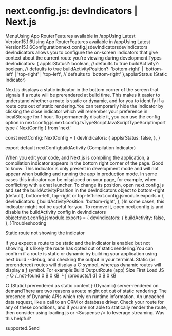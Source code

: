 # next.config.js: devIndicators | Next.js

<p>MenuUsing App RouterFeatures available in /appUsing Latest Version15.1.6Using App RouterFeatures available in /appUsing Latest Version15.1.6Configurationnext.config.jsdevIndicatorsdevIndicators
devIndicators allows you to configure the on-screen indicators that give context about the current route you're viewing during development.Types  devIndicators: {
appIsrStatus?: boolean, // defaults to true
buildActivity?: boolean, // defaults to true
buildActivityPosition?: 'bottom-right'
| 'bottom-left'
| 'top-right'
| 'top-left', // defaults to 'bottom-right'
},appIsrStatus (Static Indicator)</p>
<p>Next.js displays a static indicator in the bottom corner of the screen that signals if a route will be prerendered at build time. This makes it easier to understand whether a route is static or dynamic, and for you to identify if a route opts out of static rendering.You can temporarily hide the indicator by clicking the close indicator which will remember your preference in localStorage for 1 hour. To permanently disable it, you can use the config option in next.config.js:next.config.tsTypeScriptJavaScriptTypeScriptimport type { NextConfig } from 'next'</p>
<p>const nextConfig: NextConfig = {
devIndicators: {
appIsrStatus: false,
},
}</p>
<p>export default nextConfigbuildActivity (Compilation Indicator)</p>
<p>When you edit your code, and Next.js is compiling the application, a compilation indicator appears in the bottom right corner of the page.
Good to know: This indicator is only present in development mode and will not appear when building and running the app in production mode.
In some cases this indicator can be misplaced on your page, for example, when conflicting with a chat launcher. To change its position, open next.config.js and set the buildActivityPosition in the devIndicators object to bottom-right (default), bottom-left, top-right or top-left:next.config.jsmodule.exports = {
devIndicators: {
buildActivityPosition: 'bottom-right',
},
}In some cases, this indicator might not be useful for you. To remove it, open next.config.js and disable the buildActivity config in devIndicators object:next.config.jsmodule.exports = {
devIndicators: {
buildActivity: false,
},
}Troubleshooting</p>
<p>Static route not showing the indicator</p>
<p>If you expect a route to be static and the indicator is enabled but not showing, it's likely the route has opted out of static rendering.You can confirm if a route is static or dynamic by building your application using next build --debug, and checking the output in your terminal. Static (or prerendered) routes will display a ○ symbol, whereas dynamic routes will display a ƒ symbol. For example:Build OutputRoute (app)                              Size     First Load JS
┌ ○ /_not-found                          0 B               0 kB
└ ƒ /products/[id]                       0 B               0 kB</p>
<p>○  (Static)   prerendered as static content
ƒ  (Dynamic)  server-rendered on demandThere are two reasons a route might opt out of static rendering:
The presence of Dynamic APIs which rely on runtime information.
An uncached data request, like a call to an ORM or database driver.
Check your route for any of these conditions, and if you are not able to statically render the route, then consider using loading.js or &lt;Suspense /&gt; to leverage streaming.
Was this helpful?</p>
<p>supported.Send</p>
